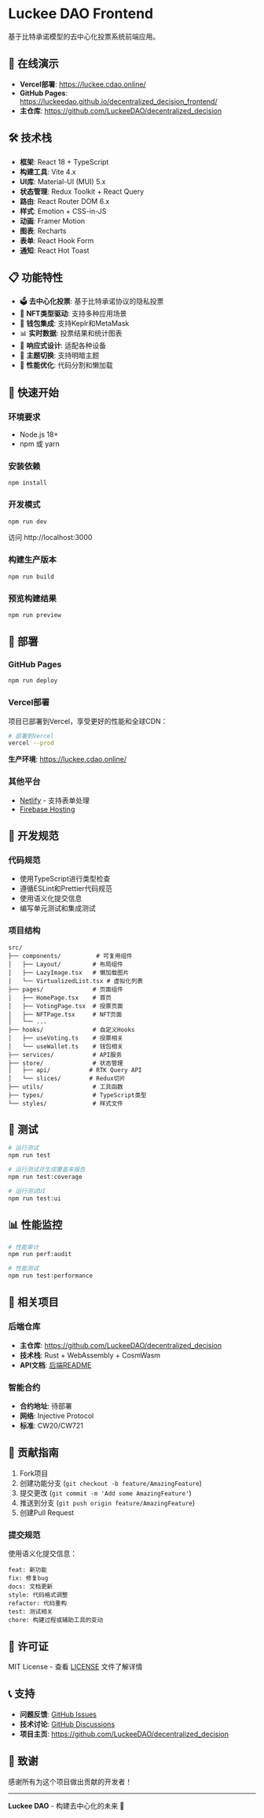 # Luckee DAO Frontend

基于比特承诺模型的去中心化投票系统前端应用。

## 🚀 在线演示

- **Vercel部署**: https://luckee.cdao.online/
- **GitHub Pages**: https://luckeedao.github.io/decentralized_decision_frontend/
- **主仓库**: https://github.com/LuckeeDAO/decentralized_decision

## 🛠️ 技术栈

- **框架**: React 18 + TypeScript
- **构建工具**: Vite 4.x
- **UI库**: Material-UI (MUI) 5.x
- **状态管理**: Redux Toolkit + React Query
- **路由**: React Router DOM 6.x
- **样式**: Emotion + CSS-in-JS
- **动画**: Framer Motion
- **图表**: Recharts
- **表单**: React Hook Form
- **通知**: React Hot Toast

## 📋 功能特性

- 🗳️ **去中心化投票**: 基于比特承诺协议的隐私投票
- 🎨 **NFT类型驱动**: 支持多种应用场景
- 🔐 **钱包集成**: 支持Keplr和MetaMask
- 📊 **实时数据**: 投票结果和统计图表
- 🎯 **响应式设计**: 适配各种设备
- 🌙 **主题切换**: 支持明暗主题
- 🚀 **性能优化**: 代码分割和懒加载

## 🚀 快速开始

### 环境要求

- Node.js 18+
- npm 或 yarn

### 安装依赖

```bash
npm install
```

### 开发模式

```bash
npm run dev
```

访问 http://localhost:3000

### 构建生产版本

```bash
npm run build
```

### 预览构建结果

```bash
npm run preview
```

## 🚀 部署

### GitHub Pages

```bash
npm run deploy
```

### Vercel部署

项目已部署到Vercel，享受更好的性能和全球CDN：

```bash
# 部署到Vercel
vercel --prod
```

**生产环境**: https://luckee.cdao.online/

### 其他平台

- [Netlify](https://netlify.com) - 支持表单处理
- [Firebase Hosting](https://firebase.google.com/products/hosting)

## 🔧 开发规范

### 代码规范

- 使用TypeScript进行类型检查
- 遵循ESLint和Prettier代码规范
- 使用语义化提交信息
- 编写单元测试和集成测试

### 项目结构

```
src/
├── components/          # 可复用组件
│   ├── Layout/         # 布局组件
│   ├── LazyImage.tsx   # 懒加载图片
│   └── VirtualizedList.tsx # 虚拟化列表
├── pages/              # 页面组件
│   ├── HomePage.tsx    # 首页
│   ├── VotingPage.tsx  # 投票页面
│   ├── NFTPage.tsx     # NFT页面
│   └── ...
├── hooks/              # 自定义Hooks
│   ├── useVoting.ts    # 投票相关
│   └── useWallet.ts    # 钱包相关
├── services/           # API服务
├── store/              # 状态管理
│   ├── api/           # RTK Query API
│   └── slices/        # Redux切片
├── utils/              # 工具函数
├── types/              # TypeScript类型
└── styles/             # 样式文件
```

## 🧪 测试

```bash
# 运行测试
npm run test

# 运行测试并生成覆盖率报告
npm run test:coverage

# 运行测试UI
npm run test:ui
```

## 📊 性能监控

```bash
# 性能审计
npm run perf:audit

# 性能测试
npm run test:performance
```

## 🔗 相关项目

### 后端仓库
- **主仓库**: https://github.com/LuckeeDAO/decentralized_decision
- **技术栈**: Rust + WebAssembly + CosmWasm
- **API文档**: [后端README](https://github.com/LuckeeDAO/decentralized_decision#api文档)

### 智能合约
- **合约地址**: 待部署
- **网络**: Injective Protocol
- **标准**: CW20/CW721

## 🤝 贡献指南

1. Fork项目
2. 创建功能分支 (`git checkout -b feature/AmazingFeature`)
3. 提交更改 (`git commit -m 'Add some AmazingFeature'`)
4. 推送到分支 (`git push origin feature/AmazingFeature`)
5. 创建Pull Request

### 提交规范

使用语义化提交信息：

```
feat: 新功能
fix: 修复bug
docs: 文档更新
style: 代码格式调整
refactor: 代码重构
test: 测试相关
chore: 构建过程或辅助工具的变动
```

## 📄 许可证

MIT License - 查看 [LICENSE](LICENSE) 文件了解详情

## 📞 支持

- **问题反馈**: [GitHub Issues](https://github.com/LuckeeDAO/decentralized_decision_frontend/issues)
- **技术讨论**: [GitHub Discussions](https://github.com/LuckeeDAO/decentralized_decision/discussions)
- **项目主页**: https://github.com/LuckeeDAO/decentralized_decision

## 🙏 致谢

感谢所有为这个项目做出贡献的开发者！

---

**Luckee DAO** - 构建去中心化的未来 🚀
